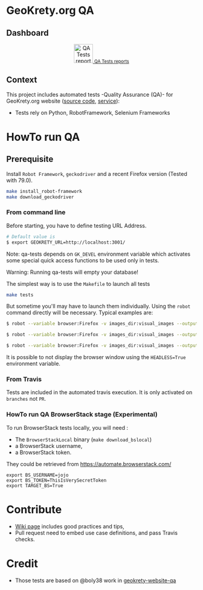 
# GeoKrety.org QA

## Dashboard


<p align="center">
<a href="https://geokrety.github.io/geokrety-website-qa/"><img src="https://image.flaticon.com/icons/svg/203/203165.svg" width="50" alt="QA Tests reports"/> <small>QA Tests reports</small></a>
</p>

## Context

This project includes automated tests -Quality Assurance (QA)- for  GeoKrety.org website ([source code](https://github.com/geokrety/geokrety-website), [service](https://geokrety.org)):
- Tests rely on Python, RobotFramework, Selenium Frameworks

# HowTo run QA

## Prerequisite
Install `Robot Framework`, `geckodriver` and a recent Firefox version (Tested with 79.0).
```bash
make install_robot-framework
make download_geckodriver
```

### From command line

Before starting, you have to define testing URL Address.

```bash
# Default value is
$ export GEOKRETY_URL=http://localhost:3001/
```

Note: qa-tests depends on `GK_DEVEL` environment variable which activates some
special quick access functions to be used only in tests.

Warning: Running qa-tests will empty your database!

The simplest way is to use the `Makefile` to launch all tests
```bash
make tests
```

But sometime you'll may have to launch them individually. Using the `robot`
command directly will be necessary. Typical examples are:
```bash
$ robot --variable browser:Firefox -v images_dir:visual_images --output output.xml --debugfile debugfile.log --log log.html --report report.html --xunit xUnit.xml -d docs/local -V acceptance/vars/robot-vars.py acceptance/

$ robot --variable browser:Firefox -v images_dir:visual_images --output output.xml --debugfile debugfile.log --log log.html --report report.html --xunit xUnit.xml -d docs/local -V acceptance/vars/robot-vars.py acceptance/180_News

$ robot --variable browser:Firefox -v images_dir:visual_images --output output.xml --debugfile debugfile.log --log log.html --report report.html --xunit xUnit.xml -d docs/local -V acceptance/vars/robot-vars.py -s 50_Comments acceptance/180_News

```

It is possible to not display the browser window using the `HEADLESS=True` environment variable.

### From Travis

Tests are included in the automated travis execution. It is only activated on `branches` not `PR`.

### HowTo run QA BrowserStack stage (Experimental)

To run BrowserStack tests locally, you will need :
- The `BrowserStackLocal` binary (`make download_bslocal`)
- a BrowserStack username,
- a BrowserStack token.

They could be retrieved from  https://automate.browserstack.com/

````
export BS_USERNAME=jojo
export BS_TOKEN=ThisIsVerySecretToken
export TARGET_BS=True
````

# Contribute
- [Wiki page](https://github.com/geokrety/geokrety-website-qa/wiki) includes good practices and tips,
- Pull request need to embed use case definitions, and pass Travis checks.


# Credit
- Those tests are based on @boly38 work in [geokrety-website-qa](https://github.com/geokrety/geokrety-website-qa)

